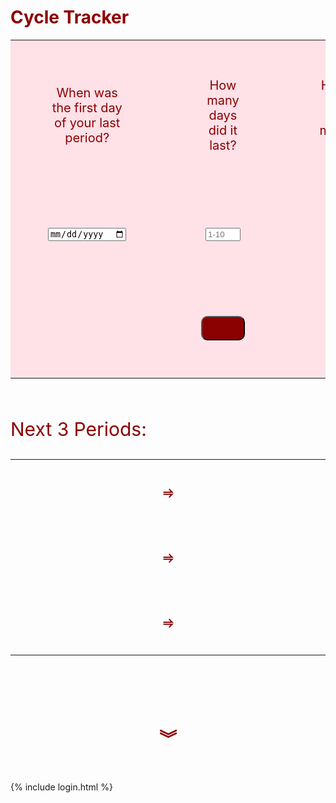 <head>
<style>
.none {
  display: none;
}
span {
  color: dark red;
  font-size: 30px;
}
h1 .title {
  color: darkred;
}
button {
  padding: 10px;
  background-color: darkred;
  border-radius: 10px;
  text-align: center;
  justify-content: center;
  color: darkred;
}
input {
  color: black;
}
.tracker td {
  padding: 60px;
  width: 33.3%;
  text-align: center;
  color: darkred;
  font-size: 20px;
  border: none;
}
.tracker {
  background-color: #ffe1e8;
  border: none;
}
.date td {
  padding: 20px;
  width: 250px;;
}
.unhealthy {
  display: inline-block;
  font-size: 20px;
  border-color: darkred;
  padding: 20px;
  color: darkred;
}
a {
  color: black;
}
a.hover a.focus {
  background: none;
}
</style>
</head>
<body>


<h1 style="color:darkred;" >Cycle Tracker</h1>


<div>
  <form class="tracker">
    <table align="center" style="border:none;">
      <tr id="q">
        <td>When was the first day of your last period?</td>
        <td>How many days did it last?</td>
        <td>How long is your usual menstrual cycle?</td>
      </tr>
      <!--collect user input-->
        <tr id="input">
          <td><input type="date" id="lastperiod" required></td>
          <td><input type="number" id="periodlength" step="1" min="1" max="10" placeholder="1-10" required/></td>
          <td><input type="number" id="cyclelength" step="1" min="10" max="50" placeholder="10-50" required/></td>
        </tr>
      <tr>
        <td></td>
        <td>
          <button class="track" type="button" onclick="printDate(document.getElementById('lastperiod').value, parseInt(document.getElementById('cyclelength').value), parseInt(document.getElementById('periodlength').value))">
            TRACK
          </button>
        </td>
      </tr>
    </table>
  </form>
</div>
<br>
<div class="date">
  <p style="font-size: 30px; color: darkred;">Next 3 Periods:</p>
  <table>
    <tr>
      <td>
        <span id="period1start"></span>
      </td>
      <td>
        <p style="text-align: center; color: darkred; font-weight:bolder; font-size: 20px;">&#x2964;</p>
      </td>
      <td>
        <span id="period1end"></span>
      </td>
    </tr>
    <tr>
      <td>
        <span id="period2start"></span>
      </td>
      <td>
        <p style="text-align: center; color: darkred; font-weight:bolder; font-size: 20px;">&#x2964;</p>
      </td>
      <td>
        <span id="period2end"></span>
      </td>
    </tr>
    <tr>
      <td>
        <span id="period3start"></span>
      </td>
      <td>
        <p style="text-align: center; color: darkred; font-weight:bolder; font-size: 20px;">&#x2964;</p>
      </td>
      <td>
        <span id="period3end"></span>
      </td>
    </tr>
  </table>
  <br>
  <span class="unhealthy" id="unhealthy"></span>
</div>
  <h1 style="text-align: center; color: darkred;" >&#65086;</h1>
<br>
<script>
  // print date of next period
  function printDate(lastperiod, cyclelength, periodlength) {
    // get user inputs
    //var lastperiod = document.getElementById("lastperiod").value;
    //var cyclelength = parseInt(document.getElementById("cyclelength").value);
    //var periodlength = parseInt(document.getElementById("periodlength").value);
    // calculate date
    var resDate = new Date(lastperiod);
    for (let i = 1; i <= 3; i++) {
      resDate.setDate(resDate.getDate() + cyclelength);
      var year = resDate.getUTCFullYear();
      var month = resDate.getUTCMonth() + 1;
      var startdate = resDate.getUTCDate();
      // print dates onto site
      var periodstart = `${month}/${startdate}/${year}`;
      document.getElementById(`period${i}start`).innerHTML = periodstart;
      var enddate = resDate.getUTCDate() + periodlength - 1;
      var periodend = `${month}/${enddate}/${year}`
      document.getElementById(`period${i}end`).innerHTML = periodend
      resDate = new Date(periodstart)
      // conditional for if period has unhealthy schedule
      if(parseInt(periodlength) <= 2) {
        document.getElementById("unhealthy").innerHTML = "NOTICE: Your period is abnormally short. This may be a sign of some health concerns. <a href=\"https://www.everydayhealth.com/pms/short-periods.aspx#:~:text=A%20short%20menstrual%20period%20might,even%20a%20serious%20medical%20problem.\">Learn More</a>"
        } else {
        document.getElementById('unhealthy').innerHTML = "";
      } 
    }
  }
</script>

{% include login.html %}

</body>




